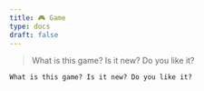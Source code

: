 ```yaml
---
title: 🎮 Game
type: docs
draft: false
---
```


> What is this game? Is it new? Do you like it?

```plaintext {filename="Copy to clipboard"}
What is this game? Is it new? Do you like it?
```
